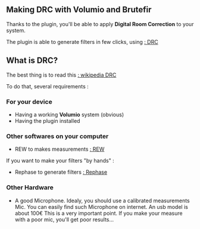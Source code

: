 ## Making DRC with Volumio and Brutefir

Thanks to the plugin, you'll be able to apply __Digital Room Correction__ to your system.

The plugin is able to generate filters in few clicks, using <a href="http://drc-fir.sourceforge.net/"> : DRC</a>

## What is DRC?

The best thing is to read this <a href="https://en.wikipedia.org/wiki/Digital_room_correction"> : wikipedia DRC</a>

To do that, several requirements :

### For your device
- Having a working __Volumio__ system (obvious)
- Having the plugin installed

### Other softwares on your computer

- REW to makes measurements <a href="https://www.roomeqwizard.com/"> : REW</a>

If you want to make your filters "by hands" :
- Rephase to generate filters <a href="https://rephase.org/"> : Rephase</a>

### Other Hardware

 - A good Microphone. Idealy, you should use a calibrated measurements Mic. You can easily find such Microphone on internet. An usb model is about 100€
 This is a very important point. If you make your measure with a poor mic, you'll get poor results...
